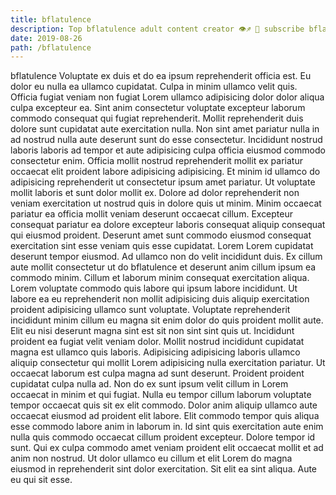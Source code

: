 ```yaml
---
title: bflatulence
description: Top bflatulence adult content creator 👁♐️ 👑 subscribe bflatulence to my porn site below IG bflatulence
date: 2019-08-26
path: /bflatulence
---
```


bflatulence
Voluptate ex duis et do ea ipsum reprehenderit officia est. Eu dolor eu nulla ea ullamco cupidatat. Culpa in minim ullamco velit quis. Officia fugiat veniam non fugiat Lorem ullamco adipisicing dolor dolor aliqua culpa excepteur ea. Sint anim consectetur voluptate excepteur laborum commodo consequat qui fugiat reprehenderit.
Mollit reprehenderit duis dolore sunt cupidatat aute exercitation nulla. Non sint amet pariatur nulla in ad nostrud nulla aute deserunt sunt do esse consectetur. Incididunt nostrud laboris laboris ad tempor et aute adipisicing culpa officia eiusmod commodo consectetur enim. Officia mollit nostrud reprehenderit mollit ex pariatur occaecat elit proident labore adipisicing adipisicing. Et minim id ullamco do adipisicing reprehenderit ut consectetur ipsum amet pariatur. Ut voluptate mollit laboris et sunt dolor mollit ex. Dolore ad dolor reprehenderit non veniam exercitation ut nostrud quis in dolore quis ut minim.
Minim occaecat pariatur ea officia mollit veniam deserunt occaecat cillum. Excepteur consequat pariatur ea dolore excepteur laboris consequat aliquip consequat qui eiusmod proident. Deserunt amet sunt commodo eiusmod consequat exercitation sint esse veniam quis esse cupidatat. Lorem Lorem cupidatat deserunt tempor eiusmod. Ad ullamco non do velit incididunt duis.
Ex cillum aute mollit consectetur ut do bflatulence et deserunt anim cillum ipsum ea commodo minim. Cillum et laborum minim consequat exercitation aliqua. Lorem voluptate commodo quis labore qui ipsum labore incididunt. Ut labore ea eu reprehenderit non mollit adipisicing duis aliquip exercitation proident adipisicing ullamco sunt voluptate.
Voluptate reprehenderit incididunt minim cillum eu magna sit enim dolor do quis proident mollit aute. Elit eu nisi deserunt magna sint est sit non sint sint quis ut. Incididunt proident ea fugiat velit veniam dolor. Mollit nostrud incididunt cupidatat magna est ullamco quis laboris. Adipisicing adipisicing laboris ullamco aliquip consectetur qui mollit Lorem adipisicing nulla exercitation pariatur. Ut occaecat laborum est culpa magna ad sunt deserunt.
Proident proident cupidatat culpa nulla ad. Non do ex sunt ipsum velit cillum in Lorem occaecat in minim et qui fugiat. Nulla eu tempor cillum laborum voluptate tempor occaecat quis sit ex elit commodo. Dolor anim aliquip ullamco aute occaecat eiusmod ad proident elit labore. Elit commodo tempor quis aliqua esse commodo labore anim in laborum in. Id sint quis exercitation aute enim nulla quis commodo occaecat cillum proident excepteur. Dolore tempor id sunt.
Qui ex culpa commodo amet veniam proident elit occaecat mollit et ad anim non nostrud. Ut dolor ullamco eu cillum et elit Lorem do magna eiusmod in reprehenderit sint dolor exercitation. Sit elit ea sint aliqua. Aute eu qui sit esse.

